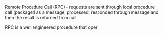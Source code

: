 
Remote Procedure Call (RPC) - requests are sent through local procedure call (packaged as a message) processed, responded through message and then the result is returned from call

RPC is a well engineered procedure that oper